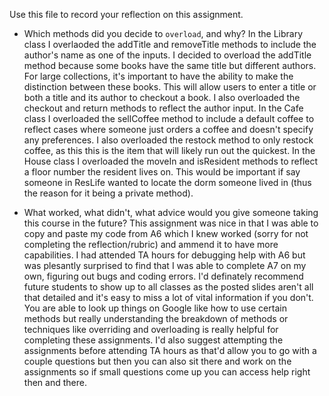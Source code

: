 Use this file to record your reflection on this assignment.

- Which methods did you decide to `overload`, and why?
In the Library class I overlaoded the addTitle and removeTitle methods to include the author's name as one of the inputs. I decided to overload the addTitle method because some books have the same title but different authors. For large collections, it's important to have the ability to make the distinction between these books. This will allow users to enter a title or both a title and its author to checkout a book. I also overloaded the checkout and return methods to reflect the author input. 
In the Cafe class I overloaded the sellCoffee method to include a default coffee to reflect cases where someone just orders a coffee and doesn't specify any preferences. I also overloaded the restock method to only restock coffee, as this this is the item that will likely run out the quickest.
In the House class I overloaded the moveIn and isResident methods to reflect a floor number the resident lives on. This would be important if say someone in ResLife wanted to locate the dorm someone lived in (thus the reason for it being a private method).

- What worked, what didn't, what advice would you give someone taking this course in the future?
This assignment was nice in that I was able to copy and paste my code from A6 which I knew worked (sorry for not completing the reflection/rubric) and ammend it to have more capabilities. I had attended TA hours for debugging help with A6 but was plesantly surprised to find that I was able to complete A7 on my own, figuring out bugs and coding errors. I'd definately recommend future students to show up to all classes as the posted slides aren't all that detailed and it's easy to miss a lot of vital information if you don't. You are able to look up things on Google like how to use certain methods but really understanding the breakdown of methods or techniques like overriding and overloading is really helpful for completing these assignments. I'd also suggest attempting the assignments before attending TA hours as that'd allow you to go with a couple questions but then you can also sit there and work on the assignments so if small questions come up you can access help right then and there. 
